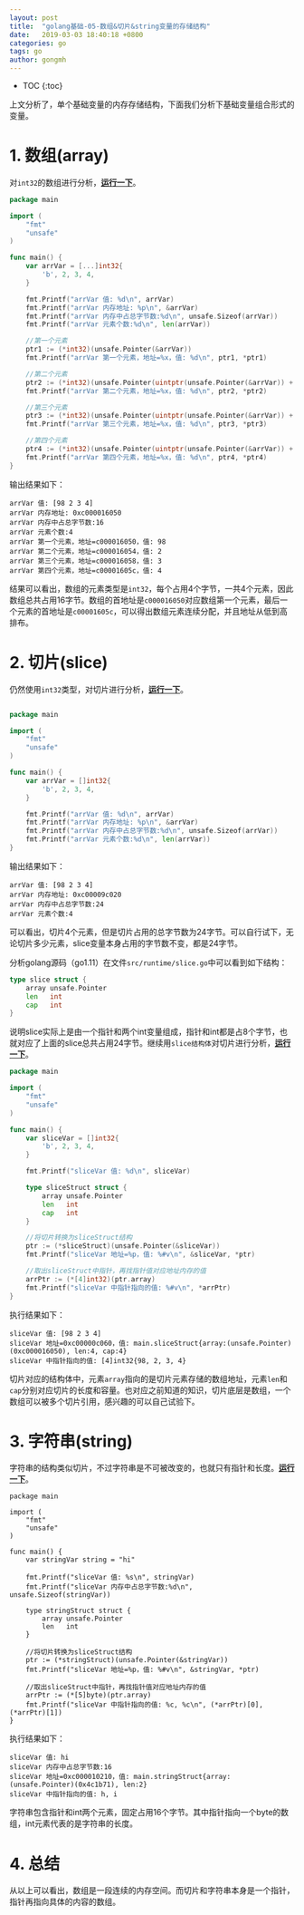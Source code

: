 ```yaml
---
layout: post
title:  "golang基础-05-数组&切片&string变量的存储结构"
date:   2019-03-03 18:40:18 +0800
categories: go
tags: go
author: gongmh
---
```


* TOC
{:toc}

上文分析了，单个基础变量的内存存储结构，下面我们分析下基础变量组合形式的变量。

# 1. 数组(array)

对`int32`的数组进行分析，**[运行一下](https://www.gongmh.com/tools/sharecode?id=vxoWk-RGR)**。

``` go
package main

import (
	"fmt"
	"unsafe"
)

func main() {
	var arrVar = [...]int32{
		'b', 2, 3, 4,
	}

	fmt.Printf("arrVar 值: %d\n", arrVar)
	fmt.Printf("arrVar 内存地址: %p\n", &arrVar)
	fmt.Printf("arrVar 内存中占总字节数:%d\n", unsafe.Sizeof(arrVar))
	fmt.Printf("arrVar 元素个数:%d\n", len(arrVar))

	//第一个元素
	ptr1 := (*int32)(unsafe.Pointer(&arrVar))
	fmt.Printf("arrVar 第一个元素，地址=%x，值: %d\n", ptr1, *ptr1)

	//第二个元素
	ptr2 := (*int32)(unsafe.Pointer(uintptr(unsafe.Pointer(&arrVar)) + uintptr(4*1)))
	fmt.Printf("arrVar 第二个元素，地址=%x，值: %d\n", ptr2, *ptr2)

	//第三个元素
	ptr3 := (*int32)(unsafe.Pointer(uintptr(unsafe.Pointer(&arrVar)) + uintptr(4*2)))
	fmt.Printf("arrVar 第三个元素，地址=%x，值: %d\n", ptr3, *ptr3)

	//第四个元素
	ptr4 := (*int32)(unsafe.Pointer(uintptr(unsafe.Pointer(&arrVar)) + uintptr(4*3)))
	fmt.Printf("arrVar 第四个元素，地址=%x，值: %d\n", ptr4, *ptr4)
}

```

输出结果如下：

```
arrVar 值: [98 2 3 4]
arrVar 内存地址: 0xc000016050
arrVar 内存中占总字节数:16
arrVar 元素个数:4
arrVar 第一个元素，地址=c000016050，值: 98
arrVar 第二个元素，地址=c000016054，值: 2
arrVar 第三个元素，地址=c000016058，值: 3
arrVar 第四个元素，地址=c00001605c，值: 4
```


结果可以看出，数组的元素类型是`int32`，每个占用4个字节，一共4个元素，因此数组总共占用16字节。数组的首地址是`c000016050`对应数组第一个元素，最后一个元素的首地址是`c00001605c`，可以得出数组元素连续分配，并且地址从低到高排布。

# 2. 切片(slice)

仍然使用`int32`类型，对切片进行分析，**[运行一下](https://www.gongmh.com/tools/sharecode?id=hT-YkaRMR)**。

``` go

package main

import (
	"fmt"
	"unsafe"
)

func main() {
	var arrVar = []int32{
		'b', 2, 3, 4,
	}

	fmt.Printf("arrVar 值: %d\n", arrVar)
	fmt.Printf("arrVar 内存地址: %p\n", &arrVar)
	fmt.Printf("arrVar 内存中占总字节数:%d\n", unsafe.Sizeof(arrVar))
	fmt.Printf("arrVar 元素个数:%d\n", len(arrVar))
}
```

输出结果如下：

```
arrVar 值: [98 2 3 4]
arrVar 内存地址: 0xc00009c020
arrVar 内存中占总字节数:24
arrVar 元素个数:4
```

可以看出，切片4个元素，但是切片占用的总字节数为24字节。可以自行试下，无论切片多少元素，slice变量本身占用的字节数不变，都是24字节。

分析golang源码（go1.11）在文件`src/runtime/slice.go`中可以看到如下结构：

``` go
type slice struct {
	array unsafe.Pointer
	len   int
	cap   int
}
```

说明slice实际上是由一个指针和两个int变量组成，指针和int都是占8个字节，也就对应了上面的slice总共占用24字节。继续用`slice结构体`对切片进行分析，**[运行一下](https://www.gongmh.com/tools/sharecode?id=nBvFZaRGR)**。

``` go
package main

import (
	"fmt"
	"unsafe"
)

func main() {
	var sliceVar = []int32{
		'b', 2, 3, 4,
	}

	fmt.Printf("sliceVar 值: %d\n", sliceVar)

	type sliceStruct struct {
		array unsafe.Pointer
		len   int
		cap   int
	}

	//将切片转换为sliceStruct结构
	ptr := (*sliceStruct)(unsafe.Pointer(&sliceVar))
	fmt.Printf("sliceVar 地址=%p，值: %#v\n", &sliceVar, *ptr)

	//取出sliceStruct中指针，再找指针值对应地址内存的值
	arrPtr := (*[4]int32)(ptr.array)
	fmt.Printf("sliceVar 中指针指向的值: %#v\n", *arrPtr)
}

```

执行结果如下：

```
sliceVar 值: [98 2 3 4]
sliceVar 地址=0xc00000c060，值: main.sliceStruct{array:(unsafe.Pointer)(0xc000016050), len:4, cap:4}
sliceVar 中指针指向的值: [4]int32{98, 2, 3, 4}
```

切片对应的结构体中，元素`array`指向的是切片元素存储的数组地址，元素`len`和`cap`分别对应切片的长度和容量。也对应之前知道的知识，切片底层是数组，一个数组可以被多个切片引用，感兴趣的可以自己试验下。

# 3. 字符串(string)

字符串的结构类似切片，不过字符串是不可被改变的，也就只有指针和长度。**[运行一下](https://www.gongmh.com/tools/sharecode?id=XUFrZ-RMg)**。


```
package main

import (
	"fmt"
	"unsafe"
)

func main() {
	var stringVar string = "hi"

	fmt.Printf("sliceVar 值: %s\n", stringVar)
	fmt.Printf("sliceVar 内存中占总字节数:%d\n", unsafe.Sizeof(stringVar))

	type stringStruct struct {
		array unsafe.Pointer
		len   int
	}

	//将切片转换为sliceStruct结构
	ptr := (*stringStruct)(unsafe.Pointer(&stringVar))
	fmt.Printf("sliceVar 地址=%p，值: %#v\n", &stringVar, *ptr)

	//取出sliceStruct中指针，再找指针值对应地址内存的值
	arrPtr := (*[5]byte)(ptr.array)
	fmt.Printf("sliceVar 中指针指向的值: %c, %c\n", (*arrPtr)[0], (*arrPtr)[1])
}

```

执行结果如下：

```
sliceVar 值: hi
sliceVar 内存中占总字节数:16
sliceVar 地址=0xc000010210，值: main.stringStruct{array:(unsafe.Pointer)(0x4c1b71), len:2}
sliceVar 中指针指向的值: h, i
```

字符串包含指针和int两个元素，固定占用16个字节。其中指针指向一个byte的数组，int元素代表的是字符串的长度。


# 4. 总结

从以上可以看出，数组是一段连续的内存空间。而切片和字符串本身是一个指针，指针再指向具体的内容的数组。
